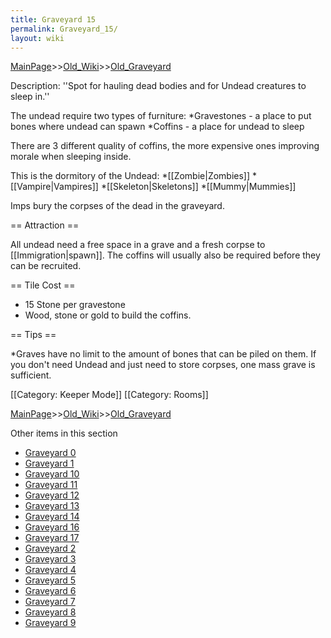 ```yaml
---
title: Graveyard 15
permalink: Graveyard_15/
layout: wiki
---
```


[MainPage](/keeperrl_wiki/ "wikilink")>>[Old_Wiki](/keeperrl_wiki/Old_Wiki "wikilink")>>[Old_Graveyard](/keeperrl_wiki/Old_Graveyard "wikilink")

Description: ''Spot for hauling dead bodies and for Undead creatures to sleep in.''

The undead require two types of furniture:
*Gravestones - a place to put bones where undead can spawn
*Coffins - a place for undead to sleep

There are 3 different quality of coffins, the more expensive ones improving morale when sleeping inside.

This is the dormitory of the Undead:
*[[Zombie|Zombies]]
*[[Vampire|Vampires]] 
*[[Skeleton|Skeletons]]
*[[Mummy|Mummies]]

Imps bury the corpses of the dead in the graveyard.

== Attraction ==

All undead need a free space in a grave and a fresh corpse to [[Immigration|spawn]]. The coffins will usually also be required before they can be recruited.

== Tile Cost ==
* 15 Stone per gravestone
* Wood, stone or gold to build the coffins.

== Tips ==

*Graves have no limit to the amount of bones that can be piled on them. If you don't need Undead and just need to store corpses, one mass grave is sufficient.

[[Category: Keeper Mode]]
[[Category: Rooms]]

[MainPage](/keeperrl_wiki/ "wikilink")>>[Old_Wiki](/keeperrl_wiki/Old_Wiki "wikilink")>>[Old_Graveyard](/keeperrl_wiki/Old_Graveyard "wikilink")

Other items in this section
-    [Graveyard 0](/keeperrl_wiki/Graveyard_0 "wikilink")
-    [Graveyard 1](/keeperrl_wiki/Graveyard_1 "wikilink")
-    [Graveyard 10](/keeperrl_wiki/Graveyard_10 "wikilink")
-    [Graveyard 11](/keeperrl_wiki/Graveyard_11 "wikilink")
-    [Graveyard 12](/keeperrl_wiki/Graveyard_12 "wikilink")
-    [Graveyard 13](/keeperrl_wiki/Graveyard_13 "wikilink")
-    [Graveyard 14](/keeperrl_wiki/Graveyard_14 "wikilink")
-    [Graveyard 16](/keeperrl_wiki/Graveyard_16 "wikilink")
-    [Graveyard 17](/keeperrl_wiki/Graveyard_17 "wikilink")
-    [Graveyard 2](/keeperrl_wiki/Graveyard_2 "wikilink")
-    [Graveyard 3](/keeperrl_wiki/Graveyard_3 "wikilink")
-    [Graveyard 4](/keeperrl_wiki/Graveyard_4 "wikilink")
-    [Graveyard 5](/keeperrl_wiki/Graveyard_5 "wikilink")
-    [Graveyard 6](/keeperrl_wiki/Graveyard_6 "wikilink")
-    [Graveyard 7](/keeperrl_wiki/Graveyard_7 "wikilink")
-    [Graveyard 8](/keeperrl_wiki/Graveyard_8 "wikilink")
-    [Graveyard 9](/keeperrl_wiki/Graveyard_9 "wikilink")
